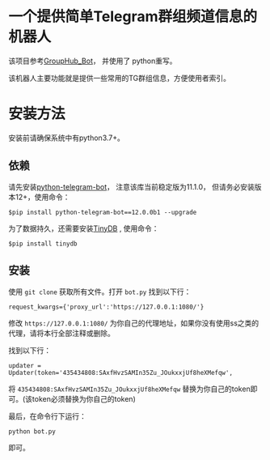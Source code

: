 # 一个提供简单Telegram群组频道信息的机器人
该项目参考[GroupHub_Bot](https://github.com/livc/GroupHub_Bot)， 并使用了
python重写。

该机器人主要功能就是提供一些常用的TG群组信息，方便使用者索引。

# 安装方法
安装前请确保系统中有python3.7+。 

## 依赖
请先安装[python-telegram-bot](https://github.com/python-telegram-bot/python-telegram-bot)， 注意该库当前稳定版为11.1.0， 但请务必安装版本12+，使用命令：

    $pip install python-telegram-bot==12.0.0b1 --upgrade

为了数据持久，还需要安装[TinyDB](https://github.com/msiemens/tinydb) , 使用命令：

    $pip install tinydb


## 安装
使用 `git clone` 获取所有文件。打开 `bot.py` 找到以下行：

    request_kwargs={'proxy_url':'https://127.0.0.1:1080/'}

修改 `https://127.0.0.1:1080/` 为你自己的代理地址，如果你没有使用ss之类的代理，请将本行全部注释或删除。

找到以下行：

    updater = Updater(token='435434808:SAxfHvzSAMIn35Zu_JOukxxjUf8heXMefqw',

将 `435434808:SAxfHvzSAMIn35Zu_JOukxxjUf8heXMefqw` 替换为你自己的token即可。(该token必须替换为你自己的token)

最后，在命令行下运行：

    python bot.py

即可。
